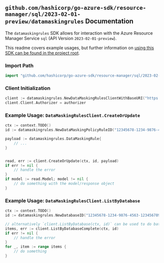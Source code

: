 
## `github.com/hashicorp/go-azure-sdk/resource-manager/sql/2023-02-01-preview/datamaskingrules` Documentation

The `datamaskingrules` SDK allows for interaction with the Azure Resource Manager Service `sql` (API Version `2023-02-01-preview`).

This readme covers example usages, but further information on [using this SDK can be found in the project root](https://github.com/hashicorp/go-azure-sdk/tree/main/docs).

### Import Path

```go
import "github.com/hashicorp/go-azure-sdk/resource-manager/sql/2023-02-01-preview/datamaskingrules"
```


### Client Initialization

```go
client := datamaskingrules.NewDataMaskingRulesClientWithBaseURI("https://management.azure.com")
client.Client.Authorizer = authorizer
```


### Example Usage: `DataMaskingRulesClient.CreateOrUpdate`

```go
ctx := context.TODO()
id := datamaskingrules.NewDataMaskingPolicyRuleID("12345678-1234-9876-4563-123456789012", "example-resource-group", "serverValue", "databaseValue", "ruleValue")

payload := datamaskingrules.DataMaskingRule{
	// ...
}


read, err := client.CreateOrUpdate(ctx, id, payload)
if err != nil {
	// handle the error
}
if model := read.Model; model != nil {
	// do something with the model/response object
}
```


### Example Usage: `DataMaskingRulesClient.ListByDatabase`

```go
ctx := context.TODO()
id := datamaskingrules.NewDatabaseID("12345678-1234-9876-4563-123456789012", "example-resource-group", "serverValue", "databaseValue")

// alternatively `client.ListByDatabase(ctx, id)` can be used to do batched pagination
items, err := client.ListByDatabaseComplete(ctx, id)
if err != nil {
	// handle the error
}
for _, item := range items {
	// do something
}
```
